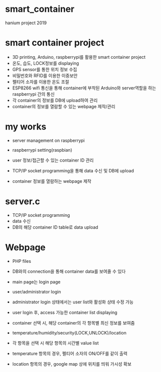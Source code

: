 # smart_container
hanium project 2019


# smart container project
* 3D printing, Arduino, raspberrypi를 활용한 smart container project
* 온도, 습도, LOCK정보를 displaying
* GPS sensor를 통한 위치 정보 수집
* 비밀번호와 RFID를 이용한 이중보안
* 펠티어 소자를 이용한 온도 조절
* ESP8266 wifi 통신을 통해 container에 부착된 Arduino와 server역할을 하는 raspberrypi 간의 통신
* 각 container의 정보를 DB에 upload하여 관리
* container의 정보를 열람할 수 있는 webpage 제작/관리


# my works
* server management on raspberrypi

* raspberrypi setting(raspbian)
* user 정보/접근할 수 있는 container ID 관리
* TCP/IP socket programming을 통해 data 수신 및 DB에 upload
* container 정보를 열람하는 webpage 제작


# server.c
* TCP/IP socket programming
* data 수신
* DB의 해당 container ID table로 data upload


# Webpage
* PHP files
* DB와의 connection을 통해 container data를 보여줄 수 있다

* main page는 login page
* user/administrator login
* administrator login 상태에서는 user list와 활성화 상태 수정 가능
* user login 후, access 가능한 container list displaying
* container 선택 시, 해당 container의 각 항목별 최신 정보를 보여줌
* temperature/humidity/security(LOCK,UNLOCK)/location
* 각 항목을 선택 시 해당 항목의 시간별 value list
* temperature 항목의 경우, 펠티어 소자의 ON/OFF를 같이 출력
* location 항목의 경우, google map 상에 위치를 띄워 가시성 확보
